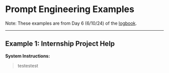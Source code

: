 # Prompt Engineering Examples
Note: These examples are from Day 6 (6/10/24) of the [logbook](logbook.md).

---
## Example 1: Internship Project Help


**System Instructions:**

>testestest
